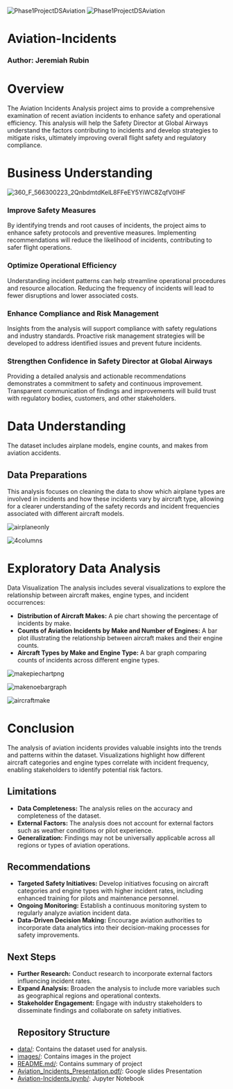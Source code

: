 ![Phase1ProjectDSAviation](https://github.com/BlackXWulf/Flying-Through-The-Years/assets/85573566/0c3dc657-275e-47d9-af6e-eb00c6d6f8cd) ![Phase1ProjectDSAviation](https://github.com/BlackXWulf/Flying-Through-The-Years/assets/85573566/0c3dc657-275e-47d9-af6e-eb00c6d6f8cd)
# Aviation-Incidents
### Author: Jeremiah Rubin
# Overview

The Aviation Incidents Analysis project aims to provide a comprehensive examination of recent aviation incidents to enhance safety and operational efficiency. This analysis will help the Safety Director at Global Airways understand the factors contributing to incidents and develop strategies to mitigate risks, ultimately improving overall flight safety and regulatory compliance.


# Business Understanding
![360_F_566300223_2QnbdmtdKelL8FFeEY5YiWC8ZqfV0lHF](https://github.com/user-attachments/assets/5ca5a451-25cc-4c43-b7a3-0797d9eab9ec)

### Improve Safety Measures
By identifying trends and root causes of incidents, the project aims to enhance safety protocols and preventive measures. Implementing recommendations will reduce the likelihood of incidents, contributing to safer flight operations.

### Optimize Operational Efficiency
Understanding incident patterns can help streamline operational procedures and resource allocation. Reducing the frequency of incidents will lead to fewer disruptions and lower associated costs.

### Enhance Compliance and Risk Management
Insights from the analysis will support compliance with safety regulations and industry standards. Proactive risk management strategies will be developed to address identified issues and prevent future incidents.

### Strengthen Confidence in Safety Director at Global Airways
Providing a detailed analysis and actionable recommendations demonstrates a commitment to safety and continuous improvement. Transparent communication of findings and improvements will build trust with regulatory bodies, customers, and other stakeholders.

# Data Understanding
The dataset includes airplane models, engine counts, and makes from aviation accidents.
## Data Preparations
This analysis focuses on cleaning the data to show which airplane types are involved in incidents and how these incidents vary by aircraft type, allowing for a clearer understanding of the safety records and incident frequencies associated with different aircraft models.

![airplaneonly](https://github.com/user-attachments/assets/9cd29df6-2c76-4fbd-971a-04a3e63bc91c)

![4columns](https://github.com/user-attachments/assets/4b1ef863-7717-493f-9ce9-23ceed04bbb2)





# Exploratory Data Analysis
Data Visualization
The analysis includes several visualizations to explore the relationship between aircraft makes, engine types, and incident occurrences:

- **Distribution of Aircraft Makes:** A pie chart showing the percentage of incidents by make.
- **Counts of Aviation Incidents by Make and Number of Engines:** A bar plot illustrating the relationship between aircraft makes and their engine counts.
- **Aircraft Types by Make and Engine Type:** A bar graph comparing counts of incidents across different engine types.

![makepiechartpng](https://github.com/user-attachments/assets/3b6ef620-f2ec-4d10-9815-2de29ae243d8)

![makenoebargraph](https://github.com/user-attachments/assets/5bf16f34-d616-41ad-9380-13651a706302)

![aircraftmake](https://github.com/user-attachments/assets/fafa66dc-faf4-43eb-94b2-7c6813c56aed)


# Conclusion
The analysis of aviation incidents provides valuable insights into the trends and patterns within the dataset. Visualizations highlight how different aircraft categories and engine types correlate with incident frequency, enabling stakeholders to identify potential risk factors.

## Limitations
- **Data Completeness:** The analysis relies on the accuracy and completeness of the dataset.
- **External Factors:** The analysis does not account for external factors such as weather conditions or pilot experience.
- **Generalization:** Findings may not be universally applicable across all regions or types of aviation operations.
## Recommendations
- **Targeted Safety Initiatives:** Develop initiatives focusing on aircraft categories and engine types with higher incident rates, including enhanced training for pilots and maintenance personnel.
- **Ongoing Monitoring:** Establish a continuous monitoring system to regularly analyze aviation incident data.
- **Data-Driven Decision Making:** Encourage aviation authorities to incorporate data analytics into their decision-making processes for safety improvements.
## Next Steps
- **Further Research:** Conduct research to incorporate external factors influencing incident rates.
- **Expand Analysis:** Broaden the analysis to include more variables such as geographical regions and operational contexts.
- **Stakeholder Engagement:** Engage with industry stakeholders to disseminate findings and collaborate on safety initiatives.
  ## Repository Structure
-  [data/](https://github.com/BlackXWulf/Aviation-Incidents/tree/main/data): Contains the dataset used for analysis.
-  [images/](https://github.com/BlackXWulf/Aviation-Incidents/tree/main/images): Contains images in the project
-  [README.md/](https://github.com/BlackXWulf/Aviation-Incidents/blob/main/README.md): Contains summary of project
-  [Aviation_Incidents_Presentation.pdf/](https://github.com/BlackXWulf/Aviation-Incidents/blob/main/Aviation_Incidents_Presentation.pdf): Google slides Presentation
-  [Aviation-Incidents.ipynb/](https://github.com/BlackXWulf/Aviation-Incidents/blob/main/Aviation-Incidents.ipynb): Jupyter Notebook
